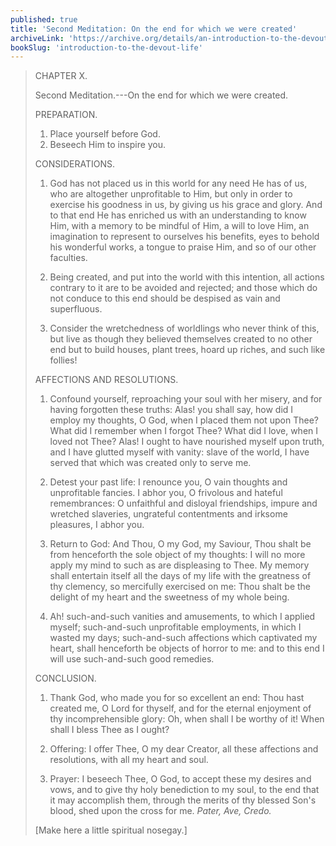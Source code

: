 ```yaml
---
published: true
title: 'Second Meditation: On the end for which we were created'
archiveLink: 'https://archive.org/details/an-introduction-to-the-devout-life/page/19?view=theater'
bookSlug: 'introduction-to-the-devout-life'
---
```


> CHAPTER X.
>
> Second Meditation.---On the end for which we were created.
>
> PREPARATION.
>
> 1. Place yourself before God.
> 2. Beseech Him to inspire you.
>
> CONSIDERATIONS.
>
> 1. God has not placed us in this world for any need He has of us, who are altogether unprofitable to Him, but only in order to exercise his goodness in us, by giving us his grace and glory. And to that end He has enriched us with an understanding to know Him, with a memory to be mindful of Him, a will to love Him, an imagination to represent to ourselves his benefits, eyes to behold his wonderful works, a tongue to praise Him, and so of our other faculties.
>
> 2. Being created, and put into the world with this intention, all actions contrary to it are to be avoided and rejected; and those which do not conduce to this end should be despised as vain and superfluous.
>
> 3. Consider the wretchedness of worldlings who never think of this, but live as though they believed themselves created to no other end but to build houses, plant trees, hoard up riches, and such like follies!
>
> AFFECTIONS AND RESOLUTIONS.
>
> 1. Confound yourself, reproaching your soul with her misery, and for having forgotten these truths: Alas! you shall say, how did I employ my thoughts, O God, when I placed them not upon Thee? What did I remember when I forgot Thee? What did I love, when I loved not Thee? Alas! I ought to have nourished myself upon truth, and I have glutted myself with vanity: slave of the world, I have served that which was created only to serve me.
>
> 2. Detest your past life: I renounce you, O vain thoughts and unprofitable fancies. I abhor you, O frivolous and hateful remembrances: O unfaithful and disloyal friendships, impure and wretched slaveries, ungrateful contentments and irksome pleasures, I abhor you.
>
> 3. Return to God: And Thou, O my God, my Saviour, Thou shalt be from henceforth the sole object of my thoughts: I will no more apply my mind to such as are displeasing to Thee. My memory shall entertain itself all the days of my life with the greatness of thy clemency, so mercifully exercised on me: Thou shalt be the delight of my heart and the sweetness of my whole being.
>
> 4. Ah! such-and-such vanities and amusements, to which I applied myself; such-and-such unprofitable employments, in which I wasted my days; such-and-such affections which captivated my heart, shall henceforth be objects of horror to me: and to this end I will use such-and-such good remedies.
>
> CONCLUSION.
>
> 1. Thank God, who made you for so excellent an end: Thou hast created me, O Lord for thyself, and for the eternal enjoyment of thy incomprehensible glory: Oh, when shall I be worthy of it! When shall I bless Thee as I ought?
>
> 2. Offering: I offer Thee, O my dear Creator, all these affections and resolutions, with all my heart and soul.
>
> 3. Prayer: I beseech Thee, O God, to accept these my desires and vows, and to give thy holy benediction to my soul, to the end that it may accomplish them, through the merits of thy blessed Son's blood, shed upon the cross for me. *Pater, Ave, Credo.*
>
> [Make here a little spiritual nosegay.]
